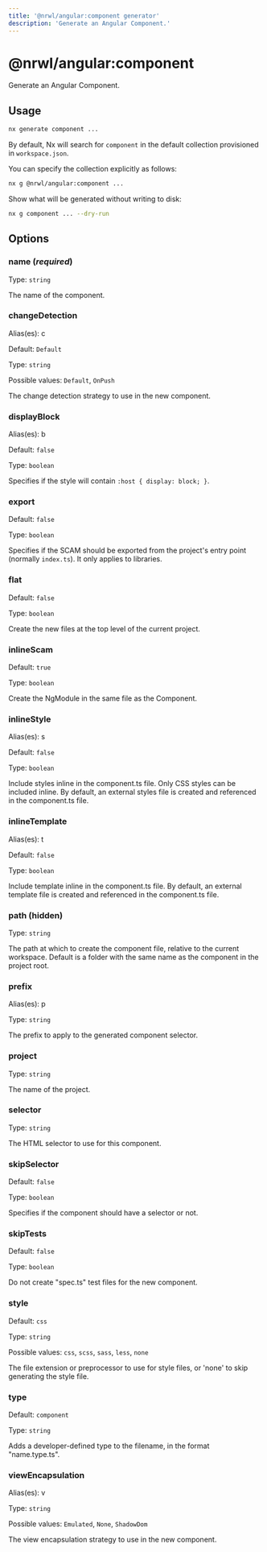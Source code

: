 ```yaml
---
title: '@nrwl/angular:component generator'
description: 'Generate an Angular Component.'
---
```


# @nrwl/angular:component

Generate an Angular Component.

## Usage

```bash
nx generate component ...
```

By default, Nx will search for `component` in the default collection provisioned in `workspace.json`.

You can specify the collection explicitly as follows:

```bash
nx g @nrwl/angular:component ...
```

Show what will be generated without writing to disk:

```bash
nx g component ... --dry-run
```

## Options

### name (_**required**_)

Type: `string`

The name of the component.

### changeDetection

Alias(es): c

Default: `Default`

Type: `string`

Possible values: `Default`, `OnPush`

The change detection strategy to use in the new component.

### displayBlock

Alias(es): b

Default: `false`

Type: `boolean`

Specifies if the style will contain `:host { display: block; }`.

### export

Default: `false`

Type: `boolean`

Specifies if the SCAM should be exported from the project's entry point (normally `index.ts`). It only applies to libraries.

### flat

Default: `false`

Type: `boolean`

Create the new files at the top level of the current project.

### inlineScam

Default: `true`

Type: `boolean`

Create the NgModule in the same file as the Component.

### inlineStyle

Alias(es): s

Default: `false`

Type: `boolean`

Include styles inline in the component.ts file. Only CSS styles can be included inline. By default, an external styles file is created and referenced in the component.ts file.

### inlineTemplate

Alias(es): t

Default: `false`

Type: `boolean`

Include template inline in the component.ts file. By default, an external template file is created and referenced in the component.ts file.

### path (**hidden**)

Type: `string`

The path at which to create the component file, relative to the current workspace. Default is a folder with the same name as the component in the project root.

### prefix

Alias(es): p

Type: `string`

The prefix to apply to the generated component selector.

### project

Type: `string`

The name of the project.

### selector

Type: `string`

The HTML selector to use for this component.

### skipSelector

Default: `false`

Type: `boolean`

Specifies if the component should have a selector or not.

### skipTests

Default: `false`

Type: `boolean`

Do not create "spec.ts" test files for the new component.

### style

Default: `css`

Type: `string`

Possible values: `css`, `scss`, `sass`, `less`, `none`

The file extension or preprocessor to use for style files, or 'none' to skip generating the style file.

### type

Default: `component`

Type: `string`

Adds a developer-defined type to the filename, in the format "name.type.ts".

### viewEncapsulation

Alias(es): v

Type: `string`

Possible values: `Emulated`, `None`, `ShadowDom`

The view encapsulation strategy to use in the new component.
